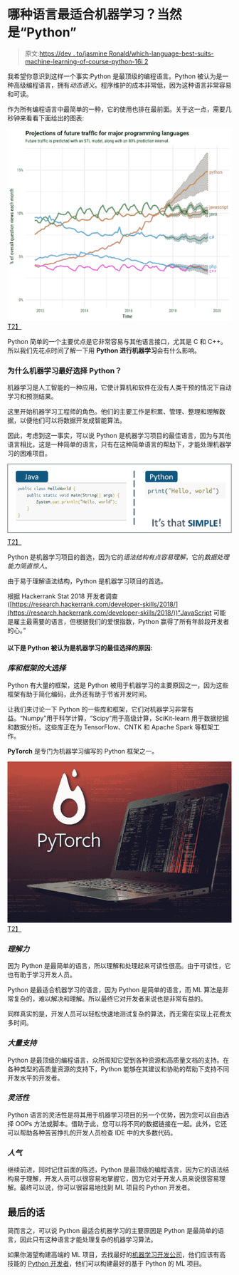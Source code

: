 # 哪种语言最适合机器学习？当然是“Python”

> 原文:[https://dev . to/jasmine Ronald/which-language-best-suits-machine-learning-of-course-python-16i 2](https://dev.to/jasmineronald/which-language-best-suits-machine-learning-of-course-python-16i2)

我希望你意识到这样一个事实:Python 是最顶级的编程语言。Python 被认为是一种高级编程语言，拥有*动态语义*。程序维护的成本非常低，因为这种语言非常容易和可读。

作为所有编程语言中最简单的一种，它的使用也排在最前面。关于这一点，需要几秒钟来看看下面给出的图表:

[![python language](img/f480de045e51a1fbff3487cb65f571ec.png)T2】](https://res.cloudinary.com/practicaldev/image/fetch/s--H4G70h9C--/c_limit%2Cf_auto%2Cfl_progressive%2Cq_auto%2Cw_880/https://lh5.googleusercontent.com/1s31-D-4zh8s8KwirUXlDXqZlQZiNpmioEeZuc6GOWGphgZ23AaHh7oNm_764W7Ecq83VEmVSrXiQ-8TQ8bab7sP2cCmjyjeA2CpCKhS)

Python 简单的一个主要优点是它非常容易与其他语言接口，尤其是 C 和 C++。所以我们先花点时间了解一下用 **Python 进行机器学习**会有什么影响。

### [](#why-it-is-best-to-choose-python-for-machine-learning)为什么机器学习最好选择 Python？

机器学习是人工智能的一种应用，它使计算机和软件在没有人类干预的情况下自动学习和预测结果。

这里开始机器学习工程师的角色。他们的主要工作是积累、管理、整理和理解数据，以便他们可以将数据开发成智能算法。

因此，考虑到这一事实，可以说 Python 是机器学习项目的最佳语言，因为与其他语言相比，这是一种简单的语言，只有在这种简单语言的帮助下，才能处理机器学习的困难项目。

[![python vs java](img/dc629c3003839c10231bdfffa66e0c16.png)T2】](https://res.cloudinary.com/practicaldev/image/fetch/s--ipEyGpyr--/c_limit%2Cf_auto%2Cfl_progressive%2Cq_auto%2Cw_880/https://lh6.googleusercontent.com/vjuDAihTpae8Dtrrbapd_lFnpNICqY3J8JZSwdtqRY8JeznJLWW61PGQMhOjV3GHErx8gBTSHmqLb834ZCpZWNht4mevtXAL7_C_GXgl)

Python 是机器学习项目的首选，因为它的*语法结构有点容易理解*，它的*数据处理能力简直惊人*。

由于易于理解语法结构，Python 是机器学习项目的首选。

根据 Hackerrank Stat 2018 开发者调查([https://research.hackerrank.com/developer-skills/2018/](https://research.hackerrank.com/developer-skills/2018/))“JavaScript 可能是雇主最需要的语言，但根据我们的爱恨指数，Python 赢得了所有年龄段开发者的心。”

#### 以下是 Python 被认为是机器学习的最佳选择的原因:

### [](#the-big-selection-of-libraries-and-frameworks)*库和框架的大选择*

Python 有大量的框架，这是 Python 被用于机器学习的主要原因之一，因为这些框架有助于简化编码，此外还有助于节省开发时间。

让我们来讨论一下 Python 的一些库和框架，它们对机器学习非常有益。“Numpy”用于科学计算，“Scipy”用于高级计算，SciKit-learn 用于数据挖掘和数据分析。这些库正在为 TensorFlow、CNTK 和 Apache Spark 等框架工作。

**PyTorch** 是专门为机器学习编写的 Python 框架之一。

[![java frameworks](img/73a0ae314d08f584939213ea6a3d5e6b.png)T2】](https://res.cloudinary.com/practicaldev/image/fetch/s--63xTARPw--/c_limit%2Cf_auto%2Cfl_progressive%2Cq_auto%2Cw_880/https://lh5.googleusercontent.com/rHhKG2RbJ5UMJTEzcA4dNZ0tk4UZ-ZbvMDGqXnktOodfs4noxrAHtFKJ6iV1xautQ1yqLEhqtHawmA7ccbU-XMogdoa_6vfHZXBuiU7d)

### [](#comprehensibility)*理解力*

因为 Python 是最简单的语言，所以理解和处理起来可读性很高。由于可读性，它也有助于学习开发人员。

Python 是最适合机器学习的语言，因为 Python 是简单的语言，而 ML 算法是非常复杂的，难以解决和理解。所以最终它对开发者来说也是非常有益的。

同样真实的是，开发人员可以轻松快速地测试复杂的算法，而无需在实现上花费太多时间。

### [](#plenty-of-support)*大量支持*

Python 是最顶级的编程语言，众所周知它受到各种资源和高质量文档的支持。在各种类型的高质量资源的支持下，Python 能够在其建议和协助的帮助下支持不同开发水平的开发者。

### [](#flexibility)*灵活性*

Python 语言的灵活性是将其用于机器学习项目的另一个优势，因为您可以自由选择 OOPs 方法或脚本。借助于此，您可以将不同的数据链接在一起。此外，它还可以帮助各种苦苦挣扎的开发人员检查 IDE 中的大多数代码。

### [](#popularity)*人气*

继续前进，同时记住前面的陈述，Python 是最顶级的编程语言，因为它的语法结构易于理解，开发人员可以很容易地掌握它，因为它对于开发人员来说很容易理解。最终可以说，你可以很容易地找到 ML 项目的 Python 开发者。

## [](#final-words)**最后的话**

简而言之，可以说 Python 最适合机器学习的主要原因是 Python 是最简单的语言，因此只有这种语言才能处理复杂的机器学习算法。

如果你渴望构建高端的 ML 项目，去找最好的[机器学习开发公司](https://www.pixelcrayons.com/machine-learning-services-and-solutions?utm_source=dev&utm_medium=devmama&utm_campaign=devmama)，他们应该有高技能的 [Python 开发者](https://www.pixelcrayons.com/hire-python-developers-in-india?utm_source=dev&utm_medium=devmama&utm_campaign=devmama)，他们可以构建最好的基于 Python 的 ML 项目。